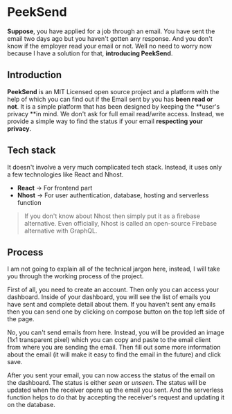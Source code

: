 # PeekSend

**Suppose**, you have applied for a job through an email. You have sent the email two days ago but you haven't gotten any response. And you don't know if the employer read your email or not. Well no need to worry now because I have a solution for that, **introducing PeekSend**.

## Introduction

**PeekSend** is an MIT Licensed open source project and a platform with the help of which you can find out if the Email sent by you has **been read or not**. It is a simple platform that has been designed by keeping the **user's privacy **in mind. We don't ask for full email read/write access. Instead, we provide a simple way to find the status if your email **respecting your privacy**.

## Tech stack

It doesn't involve a very much complicated tech stack. Instead, it uses only a few technologies like React and Nhost.

- **React** -> For frontend part
- **Nhost** -> For user authentication, database, hosting and serverless function

> If you don't know about Nhost then simply put it as a firebase alternative. Even officially, Nhost is called an open-source Firebase alternative with GraphQL.

## Process

I am not going to explain all of the technical jargon here, instead, I will take you through the working process of the project.

First of all, you need to create an account. Then only you can access your dashboard. Inside of your dashboard, you will see the list of emails you have sent and complete detail about them. If you haven't sent any emails then you can send one by clicking on compose button on the top left side of the page.

No, you can't send emails from here. Instead, you will be provided an image (1x1 transparent pixel) which you can copy and paste to the email client from where you are sending the email. Then fill out some more information about the email (it will make it easy to find the email in the future) and click save.

After you sent your email, you can now access the status of the email on the dashboard. The status is either _seen_ or _unseen_. The status will be updated when the receiver opens up the email you sent. And the serverless function helps to do that by accepting the receiver's request and updating it on the database.


